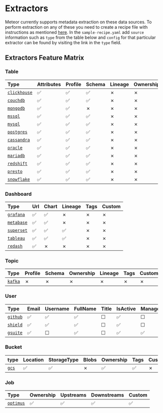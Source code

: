 # Extractors

Meteor currently supports metadata extraction on these data sources. To perform extraction on any of these you need to create a recipe file with instructions as mentioned [here](../concepts/recipe.md). In the `sample-recipe.yaml` add `source` information such as `type` from the table below and `config` for that particular extractor can be found by visiting the link in the `type` field.

## Extractors Feature Matrix

### Table

| Type                                                                                             | Attributes | Profile | Schema | Lineage | Ownership | Custom |
|:-------------------------------------------------------------------------------------------------|:-----------|:--------|:-------|:--------|:----------|:-------|
| [`clickhouse`](https://github.com/odpf/meteor/tree/main/plugins/extractors/clickhouse/README.md) | ✅          | ✅       | ✅      | ✗       | ✗         | ✗      |
| [`couchdb`](https://github.com/odpf/meteor/tree/main/plugins/extractors/couchdb/README.md)       | ✅          | ✅       | ✅      | ✗       | ✗         | ✗      |
| [`mongodb`](https://github.com/odpf/meteor/tree/main/plugins/extractors/mongodb/README.md)       | ✅          | ✅       | ✗      | ✗       | ✗         | ✗      |
| [`mssql`](https://github.com/odpf/meteor/tree/main/plugins/extractors/mssql/README.md)           | ✅          | ✅       | ✅      | ✗       | ✗         | ✗      |
| [`mysql`](https://github.com/odpf/meteor/tree/main/plugins/extractors/mysql/README.md)           | ✅          | ✅       | ✅      | ✗       | ✗         | ✗      |
| [`postgres`](https://github.com/odpf/meteor/tree/main/plugins/extractors/postgres/README.md)     | ✅          | ✅       | ✅      | ✗       | ✗         | ✗      |
| [`cassandra`](https://github.com/odpf/meteor/tree/main/plugins/extractors/cassandra/README.md)   | ✅          | ✅       | ✅      | ✗       | ✗         | ✗      |
| [`oracle`](https://github.com/odpf/meteor/tree/main/plugins/extractors/oracle/README.md)         | ✅          | ✅       | ✅      | ✗       | ✗         | ✗      |
| [`mariadb`](https://github.com/odpf/meteor/tree/main/plugins/extractors/mariadb/README.md)       | ✅          | ✅       | ✅      | ✗       | ✗         | ✗      |
| [`redshift`](https://github.com/odpf/meteor/tree/main/plugins/extractors/redshift/README.md)     | ✅          | ✅       | ✅      | ✗       | ✗         | ✗      |
| [`presto`](https://github.com/odpf/meteor/tree/main/plugins/extractors/presto/README.md)         | ✅          | ✅       | ✅      | ✗       | ✗         | ✗      |
| [`snowflake`](https://github.com/odpf/meteor/tree/main/plugins/extractors/snowflake/README.md)     | ✅          | ✅       | ✅      | ✗       | ✗         | ✗      |

### Dashboard

| Type                                                                                         | Url | Chart | Lineage | Tags | Custom |
|:---------------------------------------------------------------------------------------------|:----|:------|:--------|:-----|:-------|
| [`grafana`](https://github.com/odpf/meteor/tree/main/plugins/extractors/grafana/README.md)   | ✅   | ✅     | ✗       | ✗    | ✗      |
| [`metabase`](https://github.com/odpf/meteor/tree/main/plugins/extractors/metabase/README.md) | ✅   | ✅     | ✗       | ✗    | ✗      |
| [`superset`](https://github.com/odpf/meteor/tree/main/plugins/extractors/superset/README.md) | ✅   | ✅     | ✅       | ✗    | ✗      |
| [`tableau`](https://github.com/odpf/meteor/tree/main/plugins/extractors/tableau/README.md)   | ✅   | ✅     | ✅       | ✗    | ✗      |
| [`redash`](https://github.com/odpf/meteor/tree/main/plugins/extractors/redash/README.md)     | ✅   | ✗     | ✗       | ✗    | ✗      |


### Topic

| Type                                                                                   | Profile | Schema | Ownership | Lineage | Tags | Custom |
|:---------------------------------------------------------------------------------------|:--------|:-------|:----------|:--------|:-----|:-------|
| [`kafka`](https://github.com/odpf/meteor/tree/main/plugins/extractors/kafka/README.md) | ✗       | ✗      | ✗         | ✗       | ✗    | ✗      |

### User

| Type                                                                                     | Email | Username | FullName | Title | IsActive | ManagerEmail | Profiles | Memberships | facets | common |
|:-----------------------------------------------------------------------------------------|:------|:---------|:---------|:------|:---------|:-------------|:---------|:------------|:-------|:-------|
| [`github`](https://github.com/odpf/meteor/tree/main/plugins/extractors/github/README.md) | ✅     | ✅        | ✅        | ☐     | ✅        | ☐            | ☐        | ☐           | ☐      | ☐      |
| [`shield`](https://github.com/odpf/meteor/tree/main/plugins/extractors/shield/README.md) | ✅     | ✅        | ✅        | ☐     | ✅        | ☐            | ☐        | ✅           | ✅      | ☐      |
| [`gsuite`](https://github.com/odpf/meteor/tree/main/plugins/extractors/gsuite/README.md) | ✅     | ☐        | ✅        | ☐     | ✅        | ✅            | ☐        | ☐            | ☐      | ☐      |

### Bucket

| type                                                                               | Location | StorageType | Blobs | Ownership | Tags | Custom | Timestamps |
|:-----------------------------------------------------------------------------------|:---------|:------------|:------|:----------|:-----|:-------|:-----------|
| [`gcs`](https://github.com/odpf/meteor/tree/main/plugins/extractors/gcs/README.md) | ✅        | ✅           | ✗     | ✅         | ✅    | ✗      | ✅          |

### Job

| Type                                                                                       | Ownership | Upstreams | Downstreams | Custom |
|:-------------------------------------------------------------------------------------------|:----------|:----------|:------------|:-------|
| [`optimus`](https://github.com/odpf/meteor/tree/main/plugins/extractors/optimus/README.md) | ✅         | ✅         | ✅           | ✅      | ✅ |

